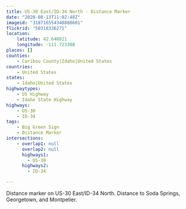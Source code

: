 ```yaml
---
title: US-30 East/ID-34 North - Distance Marker
date: "2020-08-13T11:02:48Z"
imageid: "318716554348888601"
flickrid: "50318336271"
location:
    latitude: 42.648821
    longitude: -111.723308
places: []
counties:
    - Caribou County|Idaho|United States
countries:
    - United States
states:
    - Idaho|United States
highwaytypes:
    - US Highway
    - Idaho State Highway
highways:
    - US-30
    - ID-34
tags:
    - Big Green Sign
    - Distance Marker
intersections:
    - overlap1: null
      overlap2: null
      highways1:
        - US-30
      highways2:
        - ID-34

---
```

Distance marker on US-30 East/ID-34 North.  Distance to Soda Springs, Georgetown, and Montpelier.